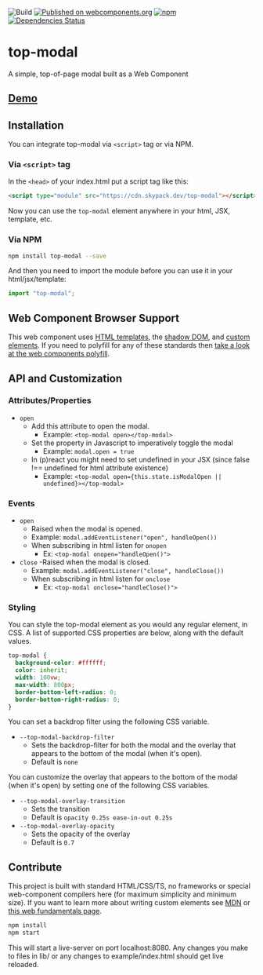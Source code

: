 ![Build](https://github.com/wes566/top-modal/workflows/Build/badge.svg) [![Published on webcomponents.org](https://img.shields.io/badge/webcomponents.org-published-blue.svg?style=flat-square)](https://www.webcomponents.org/element/top-modal) [![npm](https://img.shields.io/npm/v/top-modal.svg)](https://npmjs.org/package/top-modal) [![Dependencies Status](https://david-dm.org/wes566/top-modal/status.svg)](https://david-dm.org/wes566/top-modal)

# top-modal

A simple, top-of-page modal built as a Web Component

## [Demo](https://top-modal.netlify.com/)

## Installation

You can integrate top-modal via `<script>` tag or via NPM.

### Via `<script>` tag

In the `<head>` of your index.html put a script tag like this:

```html
<script type="module" src="https://cdn.skypack.dev/top-modal"></script>
```

Now you can use the `top-modal` element anywhere in your html, JSX, template, etc.

### Via NPM

```bash
npm install top-modal --save
```

And then you need to import the module before you can use it in your html/jsx/template:

```js
import "top-modal";
```

## Web Component Browser Support

This web component uses [HTML templates](https://caniuse.com/#feat=template), the [shadow DOM](https://caniuse.com/#feat=shadowdomv1), and [custom elements](https://caniuse.com/#feat=custom-elementsv1). If you need to polyfill for any of these standards then [take a look at the web components polyfill](https://github.com/webcomponents/webcomponentsjs).

## API and Customization

### Attributes/Properties

- `open`
  - Add this attribute to open the modal.
    - Example: `<top-modal open></top-modal>`
  - Set the property in Javascript to imperatively toggle the modal
    - Example: `modal.open = true`
  - In (p)react you might need to set undefined in your JSX (since false !== undefined for html attribute existence)
    - Example: `<top-modal open={this.state.isModalOpen || undefined}></top-modal>`

### Events

- `open`
  - Raised when the modal is opened.
  - Example: `modal.addEventListener("open", handleOpen())`
  - When subscribing in html listen for `onopen`
    - Ex: `<top-modal onopen="handleOpen()">`
- `close`
  -Raised when the modal is closed.
  - Example: `modal.addEventListener("close", handleClose())`
  - When subscribing in html listen for `onclose`
    - Ex: `<top-modal onclose="handleClose()">`

### Styling

You can style the top-modal element as you would any regular element, in CSS. A list of supported CSS properties are below, along with the default values.

```css
top-modal {
  background-color: #ffffff;
  color: inherit;
  width: 100vw;
  max-width: 800px;
  border-bottom-left-radius: 0;
  border-bottom-right-radius: 0;
}
```

You can set a backdrop filter using the following CSS variable.

- `--top-modal-backdrop-filter`
  - Sets the backdrop-filter for both the modal and the overlay that appears to the bottom of the modal (when it's open).
  - Default is `none`

You can customize the overlay that appears to the bottom of the modal (when it's open) by setting one of the following CSS variables.

- `--top-modal-overlay-transition`
  - Sets the transition
  - Default is `opacity 0.25s ease-in-out 0.25s`
- `--top-modal-overlay-opacity`
  - Sets the opacity of the overlay
  - Default is `0.7`

## Contribute

This project is built with standard HTML/CSS/TS, no frameworks or special web-component compilers here (for maximum simplicity and minimum size). If you want to learn more about writing custom elements see [MDN](https://developer.mozilla.org/en-US/docs/Web/Web_Components/Using_custom_elements) or [this web fundamentals page](https://developers.google.com/web/fundamentals/web-components/).

```bash
npm install
npm start
```

This will start a live-server on port localhost:8080. Any changes you make to files in lib/ or any changes to example/index.html should get live reloaded.
